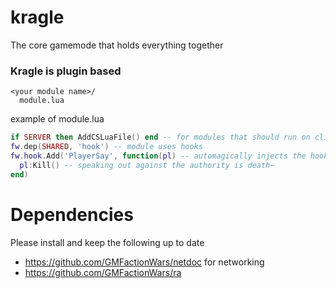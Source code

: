 # kragle
The core gamemode that holds everything together

### Kragle is plugin based
```
<your module name>/
  module.lua
```
example of module.lua
```Lua
if SERVER then AddCSLuaFile() end -- for modules that should run on client
fw.dep(SHARED, 'hook') -- module uses hooks
fw.hook.Add('PlayerSay', function(pl) -- automagically injects the hook into the gamemode table
  pl:Kill() -- speaking out against the authority is death~
end)
```
# Dependencies
Please install and keep the following up to date
 - https://github.com/GMFactionWars/netdoc for networking
 - https://github.com/GMFactionWars/ra
